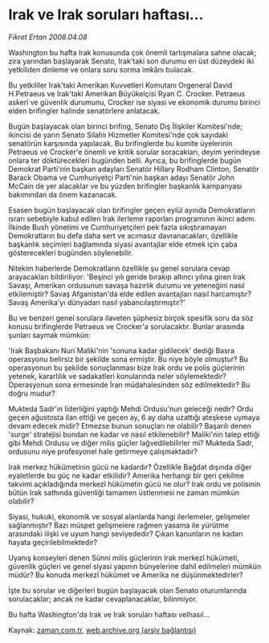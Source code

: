 # Irak ve Irak soruları haftası...

*Fikret Ertan 2008.04.08*

<tr><td class="metin" colspan="2" style="padding-top: 20px; padding-left: 5px; padding-right: 10px;">Washington bu hafta Irak konusunda çok önemli tartışmalara sahne olacak; zira yarından başlayarak Senato, Irak'taki son durumu en üst düzeydeki iki yetkiliden dinleme ve onlara soru sorma imkânı bulacak.</td></tr><tr><td class="metin" colspan="2" style="padding-top: 20px; padding-left: 5px; padding-right: 10px;"><p> Bu yetkililer Irak'taki Amerikan Kuvvetleri Komutanı Orgeneral David H.Petraeus ve Irak'taki Amerikan Büyükelçisi Ryan C. Crocker. Petraeus askerî ve güvenlik durumunu, Crocker ise siyasi ve ekonomik durumu birinci elden brifingler halinde senatörlere anlatacak.
<p> Bugün başlayacak olan birinci brifing, Senato Dış İlişkiler Komitesi'nde; ikincisi de yarın Senato Silahlı Hizmetler Komitesi'nde çok sayıdaki senatörün karşısında yapılacak. Bu brifinglerde bu komite üyelerinin Petraeus ve Crocker'e önemli ve kritik sorular soracakları, deyim yerindeyse onlara ter döktürecekleri bugünden belli. Ayrıca, bu brifinglerde bugün Demokrat Parti'nin başkan adayları Senatör Hillary Rodham Clinton, Senatör Barack Obama ve Cumhuriyetçi Parti'nin başkan adayı Senatör John McCain de yer alacaklar ve bu yüzden brifingler başkanlık kampanyası bakımından da önem kazanacak. 
<p> Esasen bugün başlayacak olan brifingler geçen eylül ayında Demokratların ısrarı sebebiyle kabul edilen Irak ilerleme raporları programının ikinci adımı. İlkinde Bush yönetimi ve Cumhuriyetçileri pek fazla sıkıştıramayan Demokratların bu defa daha sert ve acımasız davranacakları, özellikle başkanlık seçimleri bağlamında siyasi avantajlar elde etmek için çaba gösterecekleri bugünden söylenebilir.
<p> Nitekim haberlerde Demokratların özellikle şu genel sorulara cevap arayacakları bildiriliyor: 'Beşinci yılı geride bırakıp altıncı yılına giren Irak Savaşı, Amerikan ordusunun savaşa hazırlık durumu ve yeteneğini nasıl etkilemiştir? Savaş Afganistan'da elde edilen avantajları nasıl harcamıştır? Savaş Amerika'yı dünyadan nasıl yabancılaştırmıştır?'
<p> Bu ve benzeri genel sorulara ilaveten şüphesiz birçok spesifik soru da söz konusu brifinglerde Petraeus ve Crocker'a sorulacaktır. Bunlar arasında şunları saymak mümkün:
<p> 'Irak Başbakanı Nuri Maliki'nin 'sonuna kadar gidilecek' dediği Basra operasyonu belirsiz bir şekilde sona ermiştir. Bu niye böyle olmuştur? Bu operasyonun bu şekilde sonuçlanması bize Irak ordu ve polis güçlerinin yetenek, kararlılık ve sadakatleri konularında neler söylemektedir? Operasyonun sona ermesinde İran müdahalesinden söz edilmektedir? Bu doğru mudur? 
<p> Mukteda Sadr'ın liderliğini yaptığı Mehdi Ordusu'nun geleceği nedir? Ordu geçen ağustosta ilan ettiği ve geçen ay, 6 ay daha uzattığı ateşkese uymaya devam edecek midir? Etmezse bunun sonuçları ne olabilir? Başarılı denen 'surge' stratejisi bundan ne kadar ve nasıl etkilenebilir? Maliki'nin talep ettiği gibi Mehdi Ordusu ve diğer milis güçler lağvedilebilirler mi? Mukteda Sadr, ordusunu niye profesyonel hale getirmeye çalışmaktadır?
<p> Irak merkez hükümetinin gücü ne kadardır? Özellikle Bağdat dışında diğer eyaletlerde bu güç ne kadar etkilidir? Amerika herhangi bir geri çekilme takvimi açıkladığında merkezî hükümetin gücü ne olur? Irak ordu ve polisinin bütün Irak sathında güvenliği tamamen üstlenmesi ne zaman mümkün olabilir? 
<p> Siyasi, hukuki, ekonomik ve sosyal alanlarda hangi ilerlemeler, gelişmeler sağlanmıştır? Bazı müspet gelişmelere rağmen yasama ile yürütme arasındaki ilişki ve uyum hangi seviyededir? Çıkan kanunların ne kadarı hayata geçirilebilmektedir?
<p> Uyanış konseyleri denen Sünni milis güçlerinin Irak merkezî hükümeti, güvenlik güçleri ve genel siyasi yapının bünyelerine dahil edilmeleri mümkün müdür? Bu konuda merkezî hükümet ve Amerika ne düşünmektedirler?
<p> İşte bu sorular ve diğerleri bugün başlayacak olan Senato oturumlarında sorulacaklar; ancak ne kadar cevaplanacaklar, bilinmiyor.
<p> Bu hafta Washington'da Irak ve Irak soruları haftası velhasıl...<br/></p></p></p></p></p></p></p></p></p></p></p></p></td></tr>

Kaynak: [zaman.com.tr](http://zaman.com.tr/yazar.do?yazino=674869), [web.archive.org (arşiv bağlantısı)](http://web.archive.org/web/20080611070033/http://www.zaman.com.tr:80/yazar.do?yazino=674869)
